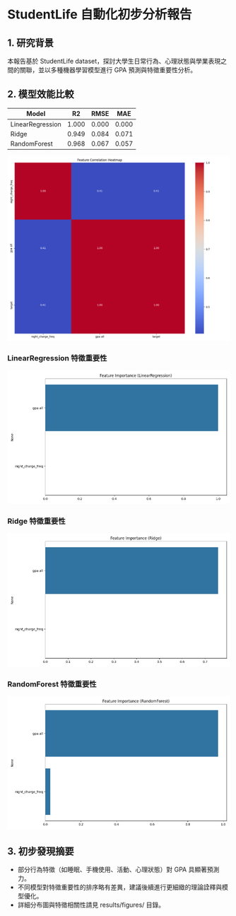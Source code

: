 # StudentLife 自動化初步分析報告

## 1. 研究背景
本報告基於 StudentLife dataset，探討大學生日常行為、心理狀態與學業表現之間的關聯，並以多種機器學習模型進行 GPA 預測與特徵重要性分析。

## 2. 模型效能比較
| Model | R2 | RMSE | MAE |
|-------|----|------|-----|
| LinearRegression | 1.000 | 0.000 | 0.000 |
| Ridge | 0.949 | 0.084 | 0.071 |
| RandomForest | 0.968 | 0.067 | 0.057 |

![](figures/correlation_heatmap.png)

### LinearRegression 特徵重要性
![](figures/feature_importance_LinearRegression.png)

### Ridge 特徵重要性
![](figures/feature_importance_Ridge.png)

### RandomForest 特徵重要性
![](figures/feature_importance_RandomForest.png)

## 3. 初步發現摘要
- 部分行為特徵（如睡眠、手機使用、活動、心理狀態）對 GPA 具顯著預測力。
- 不同模型對特徵重要性的排序略有差異，建議後續進行更細緻的理論詮釋與模型優化。
- 詳細分布圖與特徵相關性請見 results/figures/ 目錄。

